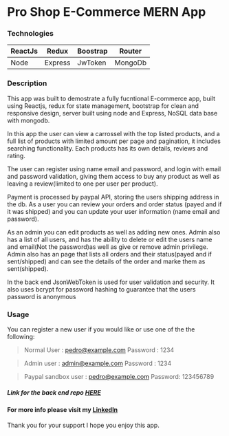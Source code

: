 # Pro Shop E-Commerce MERN App

### Technologies 

| ReactJs | Redux |Boostrap|Router|
| --------| ------|--------|------|
|Node|Express|JwToken	|MongoDb|

### Description
This app was built to demostrate a fully fucntional E-commerce app, built using Reactjs, redux for state management, bootstrap for clean and responsive design, server built using node and Express, NoSQL data base with mongodb.

In this app the user can view a carrossel with the top listed products, and a full list of products with limited amount per page and pagination, it includes searching functionality. 
Each products has its own details, reviews and rating.

The user can register using name email and password, and login with email and password validation, giving them access to buy any product as well as leaving a review(limited to one per user per product). 

Payment is processed by paypal API, storing the users shipping address in the db. As a user you can review your orders and order status (payed and if it was shipped) and you can update your user information (name email and password). 

As an admin you can edit products as well as adding new ones. Admin also has a list of all users, and has the ability to delete or edit the users name and email(Not the password)as well as give or remove admin privilege. Admin also has an page that lists all orders and their status(payed and if sent/shipped) and can see the details of the order and marke them as sent(shipped). 

In the back end JsonWebToken is used for user validation and security. It also uses bcrypt for password hashing to guarantee that the users password is anonymous 


### Usage

You can register a new user if you would like or use one of the the following:

> Normal User : pedro@example.com Password : 1234
 
> Admin user : admin@example.com Password : 1234

>Paypal sandbox user : pedro@example.com	Password: 123456789


##### Link for the back end repo [HERE](https://github.com/Pedro-Goncal/proshop-eCommerce-MERN-api)
#### For more info please visit my [LinkedIn](https://www.linkedin.com/in/pedro-goncalves88/)



Thank you for your support I hope you enjoy this app.